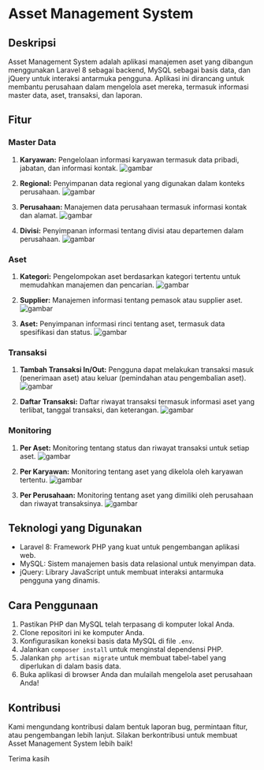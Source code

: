 # Asset Management System

## Deskripsi
Asset Management System adalah aplikasi manajemen aset yang dibangun menggunakan Laravel 8 sebagai backend, MySQL sebagai basis data, dan jQuery untuk interaksi antarmuka pengguna. Aplikasi ini dirancang untuk membantu perusahaan dalam mengelola aset mereka, termasuk informasi master data, aset, transaksi, dan laporan.

## Fitur
### Master Data
1. **Karyawan:** Pengelolaan informasi karyawan termasuk data pribadi, jabatan, dan informasi kontak.
![gambar](https://github.com/inotechno/asset-management-system/assets/151206616/6cd50586-2bba-4e0e-a0ea-a5366fd7c1cd)

2. **Regional:** Penyimpanan data regional yang digunakan dalam konteks perusahaan.
![gambar](https://github.com/inotechno/asset-management-system/assets/151206616/25108f40-ed6c-4405-b08a-b943ca4070ac)

3. **Perusahaan:** Manajemen data perusahaan termasuk informasi kontak dan alamat.
![gambar](https://github.com/inotechno/asset-management-system/assets/151206616/d1060c27-7454-4418-8f7b-eba00ba9e33a)

4. **Divisi:** Penyimpanan informasi tentang divisi atau departemen dalam perusahaan.
![gambar](https://github.com/inotechno/asset-management-system/assets/151206616/27b16497-38d6-4421-bb2f-625771751b6a)


### Aset
1. **Kategori:** Pengelompokan aset berdasarkan kategori tertentu untuk memudahkan manajemen dan pencarian.
![gambar](https://github.com/inotechno/asset-management-system/assets/151206616/7502535e-5e07-4d34-82cf-c8e90b7bc11d)

2. **Supplier:** Manajemen informasi tentang pemasok atau supplier aset.
![gambar](https://github.com/inotechno/asset-management-system/assets/151206616/5d849ad0-ca1e-43fa-bf76-5f2e55a124a1)

3. **Aset:** Penyimpanan informasi rinci tentang aset, termasuk data spesifikasi dan status.
![gambar](https://github.com/inotechno/asset-management-system/assets/151206616/261cf444-4a75-4a7a-b5c7-9bfad53301c5)

### Transaksi
1. **Tambah Transaksi In/Out:** Pengguna dapat melakukan transaksi masuk (penerimaan aset) atau keluar (pemindahan atau pengembalian aset).
![gambar](https://github.com/inotechno/asset-management-system/assets/151206616/b242618e-526d-48b1-83c3-5b92b412917a)

2. **Daftar Transaksi:** Daftar riwayat transaksi termasuk informasi aset yang terlibat, tanggal transaksi, dan keterangan.
![gambar](https://github.com/inotechno/asset-management-system/assets/151206616/43878e92-77a9-4091-b2f0-617515e997db)


### Monitoring
1. **Per Aset:** Monitoring tentang status dan riwayat transaksi untuk setiap aset.
![gambar](https://github.com/inotechno/asset-management-system/assets/151206616/2d834793-616f-49c7-953a-aab29cae6447)

2. **Per Karyawan:** Monitoring tentang aset yang dikelola oleh karyawan tertentu.
![gambar](https://github.com/inotechno/asset-management-system/assets/151206616/9b94d371-9953-40e3-bf92-1204f7b7ea0e)

3. **Per Perusahaan:** Monitoring tentang aset yang dimiliki oleh perusahaan dan riwayat transaksinya.
![gambar](https://github.com/inotechno/asset-management-system/assets/151206616/37639029-4fc6-4217-a493-1c93e6bf6ccd)


## Teknologi yang Digunakan
- Laravel 8: Framework PHP yang kuat untuk pengembangan aplikasi web.
- MySQL: Sistem manajemen basis data relasional untuk menyimpan data.
- jQuery: Library JavaScript untuk membuat interaksi antarmuka pengguna yang dinamis.

## Cara Penggunaan
1. Pastikan PHP dan MySQL telah terpasang di komputer lokal Anda.
2. Clone repositori ini ke komputer Anda.
3. Konfigurasikan koneksi basis data MySQL di file `.env`.
4. Jalankan `composer install` untuk menginstal dependensi PHP.
5. Jalankan `php artisan migrate` untuk membuat tabel-tabel yang diperlukan di dalam basis data.
6. Buka aplikasi di browser Anda dan mulailah mengelola aset perusahaan Anda!

## Kontribusi
Kami mengundang kontribusi dalam bentuk laporan bug, permintaan fitur, atau pengembangan lebih lanjut. Silakan berkontribusi untuk membuat Asset Management System lebih baik!

Terima kasih
